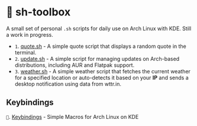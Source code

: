 # 🧰 sh-toolbox
A small set of personal `.sh` scripts for daily use on Arch Linux with KDE.
Still a work in progress.

- `1`. [quote.sh](https://github.com/fr0st-iwnl/sh-toolbox/tree/master/Quotes#-quotesh) - A simple quote script that displays a random quote in the terminal.
- `2`. [update.sh](https://github.com/fr0st-iwnl/sh-toolbox/tree/master/System%20Update#-updatesh) - A simple script for managing updates on Arch-based distributions, including AUR and Flatpak support.
- `3`. [weather.sh](https://github.com/fr0st-iwnl/sh-toolbox/tree/master/Weather#-weathersh) - A simple weather script that fetches the current weather for a specified location or auto-detects it based on your **IP** and sends a desktop notification using data from wttr.in.

## Keybindings

`📁`. [Keybindings](https://github.com/fr0st-iwnl/sh-toolbox/tree/master/Keybindings) - Simple Macros for Arch Linux on KDE

